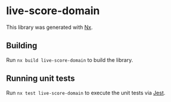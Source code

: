 # live-score-domain

This library was generated with [Nx](https://nx.dev).

## Building

Run `nx build live-score-domain` to build the library.

## Running unit tests

Run `nx test live-score-domain` to execute the unit tests via [Jest](https://jestjs.io).
